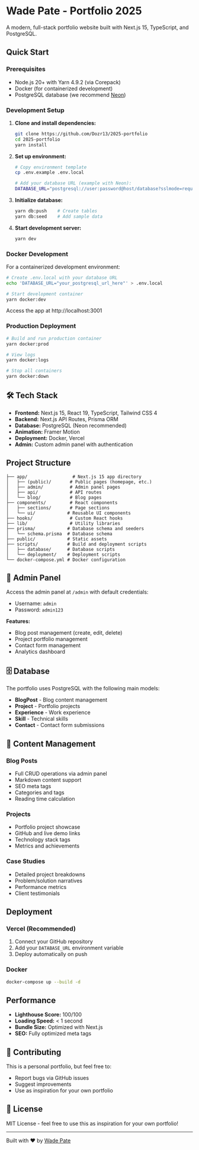 # Wade Pate - Portfolio 2025

A modern, full-stack portfolio website built with Next.js 15, TypeScript, and PostgreSQL.

## Quick Start

### Prerequisites

- Node.js 20+ with Yarn 4.9.2 (via Corepack)
- Docker (for containerized development)
- PostgreSQL database (we recommend [Neon](https://neon.tech))

### Development Setup

1. **Clone and install dependencies:**

   ```bash
   git clone https://github.com/Dozr13/2025-portfolio
   cd 2025-portfolio
   yarn install
   ```

2. **Set up environment:**

   ```bash
   # Copy environment template
   cp .env.example .env.local

   # Add your database URL (example with Neon):
   DATABASE_URL="postgresql://user:password@host/database?sslmode=require"
   ```

3. **Initialize database:**

   ```bash
   yarn db:push    # Create tables
   yarn db:seed    # Add sample data
   ```

4. **Start development server:**
   ```bash
   yarn dev
   ```

### Docker Development

For a containerized development environment:

```bash
# Create .env.local with your database URL
echo 'DATABASE_URL="your_postgresql_url_here"' > .env.local

# Start development container
yarn docker:dev
```

Access the app at http://localhost:3001

### Production Deployment

```bash
# Build and run production container
yarn docker:prod

# View logs
yarn docker:logs

# Stop all containers
yarn docker:down
```

## 🛠 Tech Stack

- **Frontend:** Next.js 15, React 19, TypeScript, Tailwind CSS 4
- **Backend:** Next.js API Routes, Prisma ORM
- **Database:** PostgreSQL (Neon recommended)
- **Animation:** Framer Motion
- **Deployment:** Docker, Vercel
- **Admin:** Custom admin panel with authentication

## Project Structure

```
├── app/                 # Next.js 15 app directory
│   ├── (public)/       # Public pages (homepage, etc.)
│   ├── admin/          # Admin panel pages
│   ├── api/            # API routes
│   └── blog/           # Blog pages
├── components/         # React components
│   ├── sections/       # Page sections
│   └── ui/            # Reusable UI components
├── hooks/              # Custom React hooks
├── lib/                # Utility libraries
├── prisma/            # Database schema and seeders
│   └── schema.prisma  # Database schema
├── public/            # Static assets
├── scripts/           # Build and deployment scripts
│   ├── database/      # Database scripts
│   └── deployment/    # Deployment scripts
└── docker-compose.yml # Docker configuration
```

## 🔐 Admin Panel

Access the admin panel at `/admin` with default credentials:

- Username: `admin`
- Password: `admin123`

**Features:**

- Blog post management (create, edit, delete)
- Project portfolio management
- Contact form management
- Analytics dashboard

## 🗄 Database

The portfolio uses PostgreSQL with the following main models:

- **BlogPost** - Blog content management
- **Project** - Portfolio projects
- **Experience** - Work experience
- **Skill** - Technical skills
- **Contact** - Contact form submissions

## 📝 Content Management

### Blog Posts

- Full CRUD operations via admin panel
- Markdown content support
- SEO meta tags
- Categories and tags
- Reading time calculation

### Projects

- Portfolio project showcase
- GitHub and live demo links
- Technology stack tags
- Metrics and achievements

### Case Studies

- Detailed project breakdowns
- Problem/solution narratives
- Performance metrics
- Client testimonials

## Deployment

### Vercel (Recommended)

1. Connect your GitHub repository
2. Add your `DATABASE_URL` environment variable
3. Deploy automatically on push

### Docker

```bash
docker-compose up --build -d
```

## Performance

- **Lighthouse Score:** 100/100
- **Loading Speed:** < 1 second
- **Bundle Size:** Optimized with Next.js
- **SEO:** Fully optimized meta tags

## 🤝 Contributing

This is a personal portfolio, but feel free to:

- Report bugs via GitHub issues
- Suggest improvements
- Use as inspiration for your own portfolio

## 📄 License

MIT License - feel free to use this as inspiration for your own portfolio!

---

Built with ❤️ by [Wade Pate](https://wadepate.dev)
